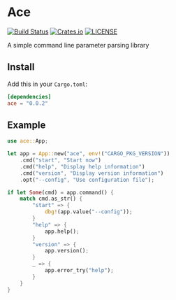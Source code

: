 
# Ace

[![Build Status](https://img.shields.io/travis/wyhaya/ace.svg?style=flat-square)](https://travis-ci.org/wyhaya/ace)
[![Crates.io](https://img.shields.io/crates/v/ace.svg?style=flat-square)](https://crates.io/crates/ace)
[![LICENSE](https://img.shields.io/crates/l/ace.svg?style=flat-square)](https://crates.io/crates/ace)
 
A simple command line parameter parsing library
 
 ## Install

Add this in your `Cargo.toml`:

```toml
[dependencies]
ace = "0.0.2"
```

 ## Example
 
```rust
use ace::App;

let app = App::new("ace", env!("CARGO_PKG_VERSION"))
    .cmd("start", "Start now")
    .cmd("help", "Display help information")
    .cmd("version", "Display version information")
    .opt("--config", "Use configuration file");

if let Some(cmd) = app.command() {
    match cmd.as_str() {
        "start" => {
            dbg!(app.value("--config"));
        }
        "help" => {
            app.help();
        }
        "version" => {
            app.version();
        }
        _ => {
            app.error_try("help");
        }
    }
}
```